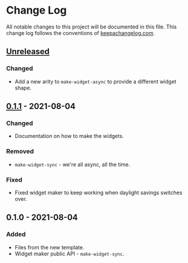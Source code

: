 # Change Log
All notable changes to this project will be documented in this file. This change log follows the conventions of [keepachangelog.com](http://keepachangelog.com/).

## [Unreleased]
### Changed
- Add a new arity to `make-widget-async` to provide a different widget shape.

## [0.1.1] - 2021-08-04
### Changed
- Documentation on how to make the widgets.

### Removed
- `make-widget-sync` - we're all async, all the time.

### Fixed
- Fixed widget maker to keep working when daylight savings switches over.

## 0.1.0 - 2021-08-04
### Added
- Files from the new template.
- Widget maker public API - `make-widget-sync`.

[Unreleased]: https://github.com/myname/myapp/compare/0.1.1...HEAD
[0.1.1]: https://github.com/myname/myapp/compare/0.1.0...0.1.1
